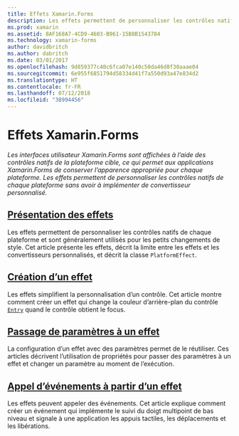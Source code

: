 ```yaml
---
title: Effets Xamarin.Forms
description: Les effets permettent de personnaliser les contrôles natifs de chaque plateforme sans avoir à implémenter de convertisseur personnalisé.
ms.prod: xamarin
ms.assetid: 8AF168A7-4CD9-4603-B961-15B8B1543784
ms.technology: xamarin-forms
author: davidbritch
ms.author: dabritch
ms.date: 03/01/2017
ms.openlocfilehash: 9d859377c40c6fca07e140c50da46d8f30aaae04
ms.sourcegitcommit: 6e955f6851794d58334d41f7a550d93a47e834d2
ms.translationtype: HT
ms.contentlocale: fr-FR
ms.lasthandoff: 07/12/2018
ms.locfileid: "38994456"
---
```

# <a name="xamarinforms-effects"></a>Effets Xamarin.Forms

_Les interfaces utilisateur Xamarin.Forms sont affichées à l’aide des contrôles natifs de la plateforme cible, ce qui permet aux applications Xamarin.Forms de conserver l’apparence appropriée pour chaque plateforme. Les effets permettent de personnaliser les contrôles natifs de chaque plateforme sans avoir à implémenter de convertisseur personnalisé._

## <a name="introduction-to-effectsintroductionmd"></a>[Présentation des effets](introduction.md)

Les effets permettent de personnaliser les contrôles natifs de chaque plateforme et sont généralement utilisés pour les petits changements de style. Cet article présente les effets, décrit la limite entre les effets et les convertisseurs personnalisés, et décrit la classe `PlatformEffect`.

## <a name="creating-an-effectcreatingmd"></a>[Création d’un effet](creating.md)

Les effets simplifient la personnalisation d’un contrôle. Cet article montre comment créer un effet qui change la couleur d’arrière-plan du contrôle [`Entry`](xref:Xamarin.Forms.Entry) quand le contrôle obtient le focus.

## <a name="passing-parameters-to-an-effectpassing-parametersindexmd"></a>[Passage de paramètres à un effet](passing-parameters/index.md)

La configuration d’un effet avec des paramètres permet de le réutiliser. Ces articles décrivent l’utilisation de propriétés pour passer des paramètres à un effet et changer un paramètre au moment de l’exécution.

## <a name="invoking-events-from-an-effecttouch-trackingmd"></a>[Appel d’événements à partir d’un effet](touch-tracking.md)

Les effets peuvent appeler des événements. Cet article explique comment créer un événement qui implémente le suivi du doigt multipoint de bas niveau et signale à une application les appuis tactiles, les déplacements et les libérations.
